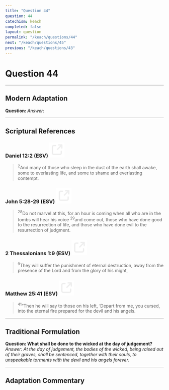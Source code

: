 ```yaml
---
title: "Question 44"
question: 44
catechism: keach
completed: false
layout: question
permalink: "/keach/questions/44"
next: "/keach/questions/45"
previous: "/keach/questions/43"
---
```

# Question 44
---
## Modern Adaptation
<strong>
    Question:
</strong>

<em>
    Answer:
</em>

---
## Scriptural References
### Daniel 12:2 (ESV) <a href="https://biblegateway.com/passage/?search=Daniel+12%3A2&version=ESV"><img src="/assets/svg/link.svg"/></a>
> <sup>2</sup>And many of those who sleep in the dust of the earth shall awake, some to everlasting life, and some to shame and everlasting contempt.

### John 5:28-29 (ESV) <a href="https://biblegateway.com/passage/?search=John+5%3A28-29&version=ESV"><img src="/assets/svg/link.svg"/></a>
> <sup>28</sup>Do not marvel at this, for an hour is coming when all who are in the tombs will hear his voice
> <sup>29</sup>and come out, those who have done good to the resurrection of life, and those who have done evil to the resurrection of judgment.

### 2 Thessalonians 1:9 (ESV) <a href="https://biblegateway.com/passage/?search=2+Thessalonians+1%3A9&version=ESV"><img src="/assets/svg/link.svg"/></a>
> <sup>9</sup>They will suffer the punishment of eternal destruction, away from the presence of the Lord and from the glory of his might,

### Matthew 25:41 (ESV) <a href="https://biblegateway.com/passage/?search=Matthew+25%3A41&version=ESV"><img src="/assets/svg/link.svg"/></a>
> <sup>41</sup>“Then he will say to those on his left, ‘Depart from me, you cursed, into the eternal fire prepared for the devil and his angels.

---
## Traditional Formulation
<strong>
    Question: What shall be done to the wicked at the day of judgement?
</strong>

<em>
    Answer: At the day of judgement, the bodies of the wicked, being raised out of their graves, shall be sentenced, together with their souls, to unspeakable torments with the devil and his angels forever.
</em>

---
## Adaptation Commentary
